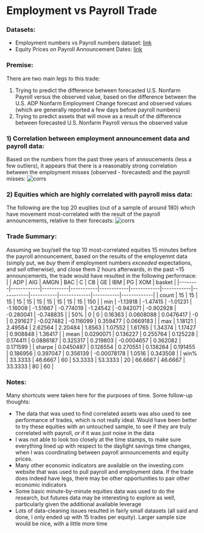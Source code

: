 # Employment vs Payroll Trade

### Datasets:
- Employment numbers vs Payroll numbers dataset: [link](https://github.com/djcohen03/monick/blob/main/clients/datasets/employment-vs-payroll.csv)
- Equity Prices on Payroll Announcement Dates: [link](https://github.com/djcohen03/monick/tree/main/clients/datasets/prices)

### Premise:
There are two main legs to this trade:
1. Trying to predict the difference between forecasted U.S. Nonfarm Payroll versus the observed value, based on the difference between the  U.S. ADP Nonfarm Employment Change forecast and observed values (which are generally reported a few days before payroll numbers)
2. Trying to predict assets that will move as a result of the difference between forecasted U.S. Nonfarm Payroll versus the observed value

### 1) Correlation between employment announcement data and payroll data:
Based on the numbers from the past three years of annoucements (less a few outliers), it appears that there is a reasonably strong correlation between the employment misses (observed - forecasted) and the payroll misses:
![corrs](https://github.com/djcohen03/monick/blob/main/plots/EmpVsPay.png?raw=true)

### 2) Equities which are highly correlated with payroll miss data:
The following are the top 20 euqities (out of a sample of around 180) which have movement most-correlated with the result of the payroll announcements, relative to their forecasts:
![corrs](https://github.com/djcohen03/monick/blob/main/plots/EquityVsPayroll.png?raw=true)

### Trade Summary:
Assuming we buy/sell the top 10 most-correlated equities 15 minutes before the payroll announcement, based on the results of the employemnt data (simply put, we _buy_ them if employment numbers _exceeded_ expectations, and _sell_ otherwise), and close them 2 hours afterwards, in the past ~15 announcements, the trade would have resulted in the following performace: 
|        |        ADP |       AIG |      AMGN |        BAC |          C |         CB |        GE |       IBM |          PG |       XOM |      basket |
|--------|------------|-----------|-----------|------------|------------|------------|-----------|-----------|-------------|-----------|-------------|
| count  | 15         | 15        | 15        | 15         | 15         | 15         | 15        | 15        | 15          | 15        | 150         |
| min    | -1.13918   | -1.47415  | -1.01231  | -1.16009   | -1.51667   | -0.774019  | -1.24542  | -0.942071 | -0.902928   | -0.280041 |  -0.748835  |
| 50%    |  0         |  0        |  0.16363  |  0.0608088 |  0.0476417 | -0         |  0.291627 | -0.027482 | -0.116099   |  0.359477 |   0.0669183 |
| max    |  1.18121   |  2.49584  |  2.62564  |  2.20484   |  1.8563    |  1.07552   |  1.61765  |  1.34374  |  1.17427    |  0.908848 |   1.36417   |
| mean   |  0.0290071 |  0.136227 |  0.255764 |  0.125228  |  0.174411  |  0.0886187 |  0.325317 |  0.219803 | -0.0004657  |  0.362082 |   0.171599  |
| sharpe |  0.0450487 |  0.126554 |  0.270551 |  0.138264  |  0.191455  |  0.186956  |  0.397047 |  0.356139 | -0.00078178 |  1.0516   |   0.343508  |
| win%   | 33.3333    | 46.6667   | 60        | 53.3333    | 53.3333    | 20         | 66.6667   | 46.6667   | 33.3333     | 80        |  60         |

### Notes:
Many shortcuts were taken here for the purposes of time.  Some follow-up thoughts:
- The data that was used to find correlated assets was also used to see performance of trades, which is not really ideal.  Would have been better to try these equities with an untouched sample, to see if they are truly correlated with payroll, or if it was just noise in the data
- I was not able to look too closely at the time stamps, to make sure everything lined up with respect to the daylight savings time changes, when I was coordinating between payroll announcements and equity prices.  
- Many other economic indicators are available on the investing.com website that was used to pull payroll and employment data.  If the trade does indeed have legs, there may be other opportunities to pair other economic indicators
- Some basic minute-by-minute equities data was used to do the research, but futures data may be interesting to explore as well, particularly given the additional available leverage
- Lots of data-cleaning issues resulted in fairly small datasets (all said and done, I only ended up with 15 trades per equity).  Larger sample size would be nice, with a little more time
